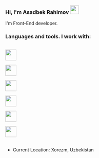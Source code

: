 ### Hi, I'm Asadbek Rahimov <img src="https://media.giphy.com/media/hvRJCLFzcasrR4ia7z/giphy.gif" width="27px">
I'm Front-End developer.
### Languages and tools. I work with:
<code> <img src="https://upload.wikimedia.org/wikipedia/commons/thumb/0/00/HTML5_logo_black.svg/2048px-HTML5_logo_black.svg.png" width="34px"> </code>
<code> <img src="https://cdn-icons-png.flaticon.com/512/919/919826.png" width="34px"> </code>
<code> <img src="https://e7.pngegg.com/pngimages/72/936/png-clipart-sass-cascading-style-sheets-preprocessor-less-postcss-meng-miscellaneous-text-thumbnail.png" width="34px"> </code>
<code> <img src="https://avatars.githubusercontent.com/u/2918581?s=280&v=4" width="34px"> </code>
<code> <img src="https://mpng.subpng.com/20181125/gos/kisspng-react-javascript-redux-vue-js-angular-javascript-jquery-5bfa71f29a9d93.7758622015431398266333.jpg" width="34px"> </code>
<code> <img src="https://cdn.freebiesupply.com/logos/large/2x/react-1-logo-png-transparent.png" width="34px"> </code>
<br />
- Current Location: Xorezm, Uzbekistan


